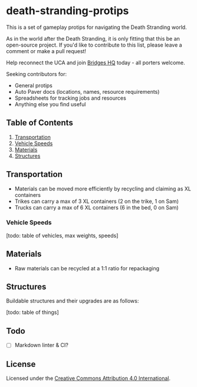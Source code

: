 # death-stranding-protips

This is a set of gameplay protips for navigating the Death Stranding world.

As in the world after the Death Stranding, it is only fitting that this be an open-source project. If you'd like to contribute to this list, please leave a comment or make a pull request!

Help reconnect the UCA and join [Bridges HQ](https://github.com/Bridges-HQ) today - all porters welcome.

Seeking contributors for:

- General protips
- Auto Paver docs (locations, names, resource requirements)
- Spreadsheets for tracking jobs and resources
- Anything else you find useful

## Table of Contents

1. [Transportation](/#transportation)
  1. [Vehicle Speeds](/#vehicle-speeds)
1. [Materials](/#materials)
1. [Structures](/#structures)


## Transportation

- Materials can be moved more efficiently by recycling and claiming as XL containers
- Trikes can carry a max of 3 XL containers (2 on the trike, 1 on Sam)
- Trucks can carry a max of 6 XL containers (6 in the bed, 0 on Sam)


### Vehicle Speeds

[todo: table of vehicles, max weights, speeds]


## Materials

- Raw materials can be recycled at a 1:1 ratio for repackaging


## Structures

Buildable structures and their upgrades are as follows:

[todo: table of things]


## Todo

- [ ] Markdown linter & CI?



## License

Licensed under the [Creative Commons Attribution 4.0 International](./LICENSE).
